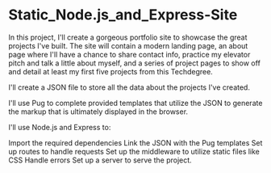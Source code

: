 # Static_Node.js_and_Express-Site

In this project, I'll create a gorgeous portfolio site to showcase the great projects I've built. The site will contain a modern landing page, an about page where I'll have a chance to share contact info, practice my elevator pitch and talk a little about myself, and a series of project pages to show off and detail at least my  first five projects from this Techdegree.

I'll create a JSON file to store all the data about the projects I've created.

I'll use Pug to complete provided templates that utilize the JSON to generate the markup that is ultimately displayed in the browser.

I'll use Node.js and Express to:

Import the required dependencies
Link the JSON with the Pug templates
Set up routes to handle requests
Set up the middleware to utilize static files like CSS
Handle errors
Set up a server to serve the project.
